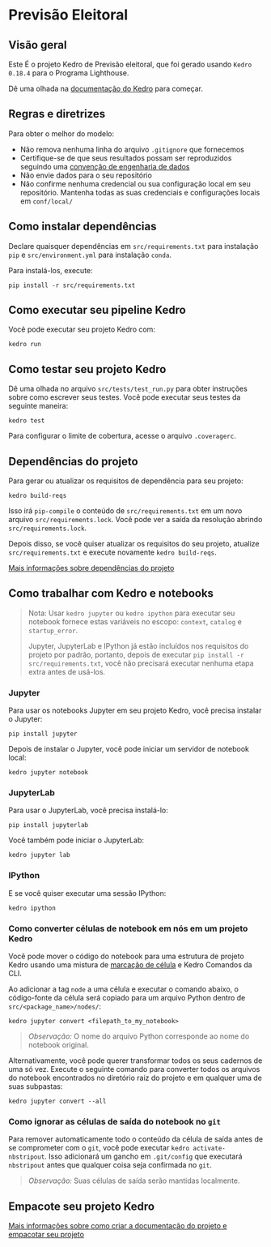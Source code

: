 # Previsão Eleitoral

## Visão geral

Este É o projeto Kedro de Previsão eleitoral, que foi gerado usando `Kedro 0.18.4` para o Programa Lighthouse.

Dê uma olhada na [documentação do Kedro](https://kedro.readthedocs.io) para começar.

## Regras e diretrizes

Para obter o melhor do modelo:

* Não remova nenhuma linha do arquivo `.gitignore` que fornecemos
* Certifique-se de que seus resultados possam ser reproduzidos seguindo uma [convenção de engenharia de dados](https://kedro.readthedocs.io/en/stable/faq/faq.html#what-is-data-engineering-convention)
* Não envie dados para o seu repositório
* Não confirme nenhuma credencial ou sua configuração local em seu repositório. Mantenha todas as suas credenciais e configurações locais em `conf/local/`

## Como instalar dependências

Declare quaisquer dependências em `src/requirements.txt` para instalação `pip` e `src/environment.yml` para instalação `conda`.

Para instalá-los, execute:

```
pip install -r src/requirements.txt
```

## Como executar seu pipeline Kedro

Você pode executar seu projeto Kedro com:

```
kedro run
```

## Como testar seu projeto Kedro

Dê uma olhada no arquivo `src/tests/test_run.py` para obter instruções sobre como escrever seus testes. Você pode executar seus testes da seguinte maneira:

```
kedro test
```

Para configurar o limite de cobertura, acesse o arquivo `.coveragerc`.

## Dependências do projeto

Para gerar ou atualizar os requisitos de dependência para seu projeto:

```
kedro build-reqs
```

Isso irá `pip-compile` o conteúdo de `src/requirements.txt` em um novo arquivo `src/requirements.lock`. Você pode ver a saída da resolução abrindo `src/requirements.lock`.

Depois disso, se você quiser atualizar os requisitos do seu projeto, atualize `src/requirements.txt` e execute novamente `kedro build-reqs`.

[Mais informações sobre dependências do projeto](https://kedro.readthedocs.io/en/stable/kedro_project_setup/dependencies.html#project-specific-dependencies)

## Como trabalhar com Kedro e notebooks

> Nota: Usar `kedro jupyter` ou `kedro ipython` para executar seu notebook fornece estas variáveis no escopo: `context`, `catalog` e `startup_error`.
>
> Jupyter, JupyterLab e IPython já estão incluídos nos requisitos do projeto por padrão, portanto, depois de executar `pip install -r src/requirements.txt`, você não precisará executar nenhuma etapa extra antes de usá-los.

### Jupyter
Para usar os notebooks Jupyter em seu projeto Kedro, você precisa instalar o Jupyter:

```
pip install jupyter
```

Depois de instalar o Jupyter, você pode iniciar um servidor de notebook local:

```
kedro jupyter notebook
```

### JupyterLab
Para usar o JupyterLab, você precisa instalá-lo:

```
pip install jupyterlab
```

Você também pode iniciar o JupyterLab:

```
kedro jupyter lab
```

### IPython
E se você quiser executar uma sessão IPython:

```
kedro ipython
```

### Como converter células de notebook em nós em um projeto Kedro
Você pode mover o código do notebook para uma estrutura de projeto Kedro usando uma mistura de [marcação de célula](https://jupyter-notebook.readthedocs.io/en/stable/changelog.html#release-5-0-0) e Kedro Comandos da CLI.

Ao adicionar a tag `node` a uma célula e executar o comando abaixo, o código-fonte da célula será copiado para um arquivo Python dentro de `src/<package_name>/nodes/`:

```
kedro jupyter convert <filepath_to_my_notebook>
```
> *Observação:* O nome do arquivo Python corresponde ao nome do notebook original.

Alternativamente, você pode querer transformar todos os seus cadernos de uma só vez. Execute o seguinte comando para converter todos os arquivos do notebook encontrados no diretório raiz do projeto e em qualquer uma de suas subpastas:

```
kedro jupyter convert --all
```

### Como ignorar as células de saída do notebook no `git`
Para remover automaticamente todo o conteúdo da célula de saída antes de se comprometer com o `git`, você pode executar `kedro activate-nbstripout`. Isso adicionará um gancho em `.git/config` que executará `nbstripout` antes que qualquer coisa seja confirmada no `git`.

> *Observação:* Suas células de saída serão mantidas localmente.

## Empacote seu projeto Kedro

[Mais informações sobre como criar a documentação do projeto e empacotar seu projeto](https://kedro.readthedocs.io/en/stable/tutorial/package_a_project.html)
